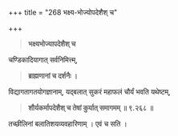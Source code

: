 +++
title = "268 भक्ष्य-भोज्योपदेशैश् च"

+++
> **भक्ष्यभोज्यापदेशैश् च**

चण्डिकादियागात् सर्वनिमित्त्म्,

> **ब्राह्मणानां च दर्शनैः ।**

विद्यागतागतयोगज्ञानाम्, यद्बलात् सुकरं महाफलं चौर्यं भवति यथेष्टम्,

> **शौर्यकर्मापदेशैश् च तेषां कुर्यात् समागमम्  ॥ ९.२६८ ॥**

तच्छीलिनां बलातिशयव्यवहारिणाम् । एवं च सति ।
